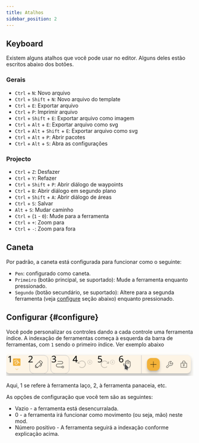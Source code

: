 ```yaml
---
title: Atalhos
sidebar_position: 2
---
```


## Keyboard

Existem alguns atalhos que você pode usar no editor.
Alguns deles estão escritos abaixo dos botões.

### Gerais

- `Ctrl` + `N`: Novo arquivo
- `Ctrl` + `Shift` + `N`: Novo arquivo do template
- `Ctrl` + `E`: Exportar arquivo
- `Ctrl` + `P`: Imprimir arquivo
- `Ctrl` + `Shift` + `E`: Exportar arquivo como imagem
- `Ctrl` + `Alt` + `E`: Exportar arquivo como svg
- `Ctrl` + `Alt` + `Shift` + `E`: Exportar arquivo como svg
- `Ctrl` + `Alt` + `P`: Abrir pacotes
- `Ctrl` + `Alt` + `S`: Abra as configurações

### Projecto

- `Ctrl` + `Z`: Desfazer
- `Ctrl` + `Y`: Refazer
- `Ctrl` + `Shift` + `P`: Abrir diálogo de waypoints
- `Ctrl` + `B`: Abrir diálogo em segundo plano
- `Ctrl` + `Shift` + `A`: Abrir diálogo de áreas
- `Ctrl` + `S`: Salvar
- `Alt` + `S`: Mudar caminho
- `Ctrl` + (`1` - `0`): Mude para a ferramenta
- `Ctrl` + `+`: Zoom para
- `Ctrl` + `-`: Zoom para fora

## Caneta

Por padrão, a caneta está configurada para funcionar como o seguinte:

- `Pen`: configurado como caneta.
- `Primeiro` (botão principal, se suportado): Mude a ferramenta enquanto pressionado.
- `Segundo` (botão secundário, se suportado): Altere para a segunda ferramenta (veja [configure](#configure) seção abaixo) enquanto pressionado.

## Configurar {#configure}

Você pode personalizar os controles dando a cada controle uma ferramenta índice. A indexação de ferramentas começa à esquerda da barra de ferramentas, com `1` sendo o primeiro índice. Ver exemplo abaixo

![toolbar numbered](toolbar_numbered.png)

Aqui, 1 se refere à ferramenta laço, 2, à ferramenta panaceia, etc.

As opções de configuração que você tem são as seguintes:

- Vazio - a ferramenta está desencurralada.
- 0 - a ferramenta irá funcionar como movimento (ou seja, mão) neste mod.
- Número positivo - A ferramenta seguirá a indexação conforme explicação acima.
